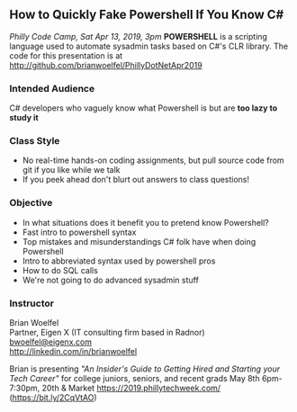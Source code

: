 ## How to Quickly Fake Powershell If You Know C#  
*Philly Code Camp, Sat Apr 13, 2019, 3pm*
**POWERSHELL** is a scripting language used to automate sysadmin tasks based on C#'s CLR library.  The code for this presentation is at http://github.com/brianwoelfel/PhillyDotNetApr2019
### Intended Audience
C# developers who vaguely know what Powershell is but are **too lazy to study it**
### Class Style 
 * No real-time hands-on coding assignments, but pull source code from git if you like while we talk
 * If you peek ahead don't blurt out answers to class questions!
### Objective
 * In what situations does it benefit you to pretend know Powershell?
 * Fast intro to powershell syntax
 * Top mistakes and misunderstandings C# folk have when doing Powershell
 * Intro to abbreviated syntax used by powershell pros
 * How to do SQL calls
 * We're not going to do advanced sysadmin stuff
### Instructor
Brian Woelfel                                                  
Partner, Eigen X (IT consulting firm based in Radnor)             
bwoelfel@eigenx.com                                            
http://linkedin.com/in/brianwoelfel                            

Brian is presenting *"An Insider's Guide to Getting Hired and Starting your Tech Career"*
for college juniors, seniors, and recent grads May 8th 6pm-7:30pm, 20th & Market
https://2019.phillytechweek.com/ (https://bit.ly/2CqVtAO)